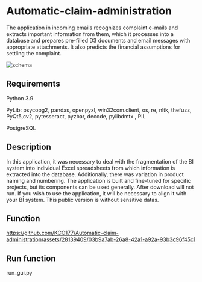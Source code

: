 # Automatic-claim-administration
The application in incoming emails recognizes complaint e-mails and extracts important information from them, which it processes into a database and prepares pre-filled D3 documents and email messages with appropriate attachments. It also predicts the financial assumptions for settling the complaint. 

![schema](https://github.com/KCO177/Automatic-claim-administration/assets/28139409/114a6fee-04f1-4a23-af3c-02d21d7ee800)

## Requirements
Python 3.9

PyLib: psycopg2, pandas, openpyxl, win32com.client, os, re, nltk, thefuzz, PyQt5,cv2, pytesseract, pyzbar, decode, pylibdmtx , PIL

PostgreSQL

## Description
In this application, it was necessary to deal with the fragmentation of the BI system into individual Excel spreadsheets from which information is extracted into the database. Additionally, there was variation in product naming and numbering. The application is built and fine-tuned for specific projects, but its components can be used generally. After download will not run. If you wish to use the application, it will be necessary to align it with your BI system. This public version is without sensitive datas.

## Function

https://github.com/KCO177/Automatic-claim-administration/assets/28139409/03b9a7ab-26a8-42a1-a92a-93b3c96f45c1


## Run function
run_gui.py
